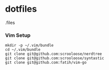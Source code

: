 # dotfiles

.files

### Vim Setup

```
mkdir -p ~/.vim/bundle
cd ~/.vim/bundle
git clone git@github.com:scrooloose/nerdtree
git clone git@github.com:scrooloose/syntastic
git clone git@github.com:fatih/vim-go
```
